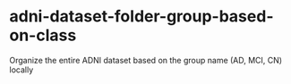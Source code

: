 # adni-dataset-folder-group-based-on-class
Organize the entire ADNI dataset based on the group name (AD, MCI, CN) locally
